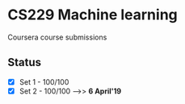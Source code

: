 # CS229 Machine learning

Coursera course submissions

## Status

* [x] Set 1 - 100/100
* [x] Set 2 - 100/100 -->> **6 April'19**
